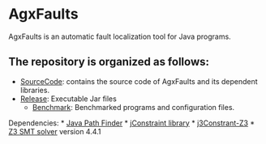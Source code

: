 # AgxFaults
AgxFaults is an automatic fault localization tool for Java programs.

The repository is organized as follows:
----------
  * [SourceCode](./SourceCode/): contains the source code of AgxFaults and its dependent libraries.
  * [Release](./Release/): Executable Jar files
	* [Benchmark](./Benchmark/): Benchmarked programs and configuration files.

Dependencies:
	* [Java Path Finder](https://github.com/javapathfinder/jpf-core)
	* [jConstraint library](https://github.com/psycopaths/jconstraints)
	* [j3Constrant-Z3](https://github.com/psycopaths/jconstraints-z3)
	* [Z3 SMT solver](https://github.com/Z3Prover/z3/tree/z3-4.4.1) version 4.4.1
